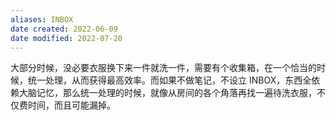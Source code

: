 ```yaml
---
aliases: INBOX
date created: 2022-06-09
date modified: 2022-07-20
---
```


大部分时候，没必要衣服换下来一件就洗一件，需要有个收集箱，在一个恰当的时候，统一处理，从而获得最高效率。而如果不做笔记，不设立 INBOX，东西全依赖大脑记忆，那么统一处理的时候，就像从房间的各个角落再找一遍待洗衣服，不仅费时间，而且可能漏掉。
